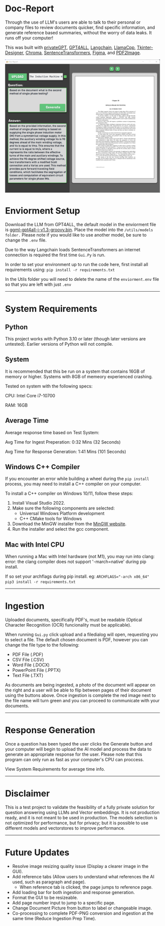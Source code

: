 # Doc-Report
Through the use of LLM's users are able to talk to their personal or company files to review documents quicker, find specific information, and generate reference based summaries, without the worry of data leaks. It runs off your computer!

This was built with [privateGPT](https://github.com/imartinez/privateGPT), [GPT4ALL](https://github.com/nomic-ai/gpt4all), [Langchain](https://github.com/hwchase17/langchain), [LlamaCpp](https://github.com/ggerganov/llama.cpp), [Tkinter-Designer](https://github.com/ParthJadhav/Tkinter-Designer), [Chroma](https://www.trychroma.com/), [SentenceTransformers](https://www.sbert.net/), [Figma](www.figma.com), and [PDF2Image](https://pdf2image.readthedocs.io/en/latest/index.html).

![Screenshot of Doc-Report Output](/init/Doc-Report.png)

# Enviorment Setup
Download the LLM from GPT4ALL, the default model in the enviorment file is [ggml-gpt4all-j-v1.3-groovy.bin](https://gpt4all.io/models/ggml-gpt4all-j-v1.3-groovy.bin). Place the model into the `/utils/models folder.` Please note if you would like to use another model, be sure to change the `.env` file.

Due to the way Langchain loads SentenceTransformers an internet connection is required the first time `Gui.Py` is run.

In order to set your environment up to run the code here, first install all requirements using:
`pip install -r requirements.txt`

In the Utils folder you will need to delete the name of the `enviorment.env` file so that you are left with just `.env`

-----------------------------------------

# System Requirements
## Python

This project works with Python 3.10 or later (though later versions are untested). Earlier versions of Python will not compile.

## System

It is recommended that this be run on a system that contains 16GB of memory or higher. Systems with 8GB of memeory experienced crashing.

Tested on system with the following specs:

CPU: Intel Core i7-10700

RAM: 16GB

## Average Time

Average response time based on Test System:

Avg Time for Ingest Preperation: 0:32 Mins (32 Seconds)

Avg Time for Response Generation: 1:41 Mins (101 Seconds)

## Windows C++ Compiler

If you encounter an error while building a wheel during the `pip install` process, you may need to install a C++ compiler on your computer.

To install a C++ compiler on Windows 10/11, follow these steps:
1. Install Visual Studio 2022.
2. Make sure the following components are selected:
    - Universal Windows Platform development
    - C++ CMake tools for Windows
3. Download the MinGW installer from the [MinGW website](https://sourceforge.net/projects/mingw/).
4. Run the installer and select the gcc component.

## Mac with Intel CPU

When running a Mac with Intel hardware (not M1), you may run into clang: error: the clang compiler does not support '-march=native' during pip install.

If so set your archflags during pip install. eg: `ARCHFLAGS="-arch x86_64" pip3 install -r requirements.txt`

-----------------------------------------

# Ingestion 
Uploaded documents, specifically PDF's, must be readable (Optical Character Recognition (OCR) funcionality must be applicable).

When running `Gui.py` click upload and a filedialog will open, requesting you to select a file. The default chosen document is PDF, however you can change the file type to the following:

- PDF File        (.PDF)
- CSV File        (.CSV)
- Word File       (.DOCX)
- PowerPoint File (.PPTX)
- Text File       (.TXT)

As documents are being ingested, a photo of the document will appear on the right and a user will be able to flip between pages of their document using the buttons above. Once ingestion is complete the red image next to the file name will turn green and you can proceed to communicate with your documents.

-----------------------------------------
# Response Generation

Once a question has been typed the user clicks the Generate button and your computer will begin to upload the AI model and process the data to generate an appropriate response for the user. Please note that this program can only run as fast as your computer's CPU can proccess. 

View System Requirements for average time info.

-----------------------------------------

# Disclaimer

This is a test project to validate the feasibility of a fully private solution for question answering using LLMs and Vector embeddings. It is not production ready, and it is not meant to be used in production. The models selection is not optimized for performance, but for privacy; but it is possible to use different models and vectorstores to improve performance.

-----------------------------------------

# Future Updates

- Resolve image resizing quality issue (Display a clearer image in the GUI).
- Add reference tabs (Allow users to understand what references the AI used, such as paragraph and page).
  - When reference tab is clicked, the page jumps to reference page. 
- Add loading bar for both ingestion and response generation.
- Format the GUI to be resizeable.
- Add page number input to jump to a specific page.
- Change Document Picture from button to label or changeable image.
- Co-processing to complete PDF-PNG conversion and ingestion at the same time (Reduce Ingestion Prep Time).

